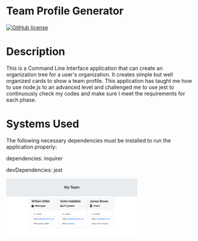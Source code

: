 # Team Profile Generator
[![GitHub license](https://img.shields.io/badge/license-MIT-blue.svg)](https://github.com/tr8b5/Team-Profile-Generator)

# Description

This is a Command Line Interface application that can create an organization tree for a user's organization. It creates simple but well organized cards to show a team profile. This application has taught me how to use node.js to an advanced level and challenged me to use jest to continuously check my codes and make sure I meet the requirements for each phase.

# Systems Used

The following necessary dependencies must be installed to run the application properly:

dependencies: inquirer

devDependencies: jest


<img src="assets/scrsht1.png" width="70%" alt="Employee Summary Pic" >